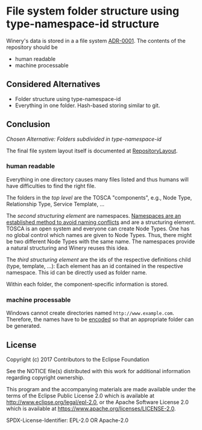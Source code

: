 # File system folder structure using type-namespace-id structure

Winery's data is stored in a a file system [ADR-0001](0001-use-filesystem-as-backend).
The contents of the repository should be

- human readable
- machine processable

## Considered Alternatives

* Folder structure using type-namespace-id
* Everything in one folder. Hash-based storing similar to git.

## Conclusion

*Chosen Alternative: Folders subdivided in type-namespace-id*

The final file system layout itself is documented at [RepositoryLayout](../dev/RepositoryLayout).

### human readable

Everything in one directory causes many files listed and thus humans will have difficulties to find the right file.

The folders in the *top level* are the TOSCA "components", e.g., Node Type, Relationship Type, Service Template, ...

The *second structuring element* are namespaces.
[Namespaces are an established method to avoid naming conflicts](https://www.w3schools.com/xml/xml_namespaces.asp) and are a structuring element.
TOSCA is an open system and everyone can create Node Types.
One has no global control which names are given to Node Types.
Thus, there might be two different Node Types with the same name.
The namespaces provide a natural structuring and Winery reuses this idea.

The *third structuring element* are the ids of the respective definitions child (type, template, ...):
Each element has an id contained in the respective namespace.
This id can be directly used as folder name.

Within each folder, the component-specific information is stored.

### machine processable

Windows cannot create directories named `http://www.example.com`.
Therefore, the names have to be [encoded](https://en.wikipedia.org/wiki/Character_encoding) so that an appropriate folder can be generated.


## License

Copyright (c) 2017 Contributors to the Eclipse Foundation

See the NOTICE file(s) distributed with this work for additional
information regarding copyright ownership.

This program and the accompanying materials are made available under the
terms of the Eclipse Public License 2.0 which is available at
http://www.eclipse.org/legal/epl-2.0, or the Apache Software License 2.0
which is available at https://www.apache.org/licenses/LICENSE-2.0.

SPDX-License-Identifier: EPL-2.0 OR Apache-2.0

